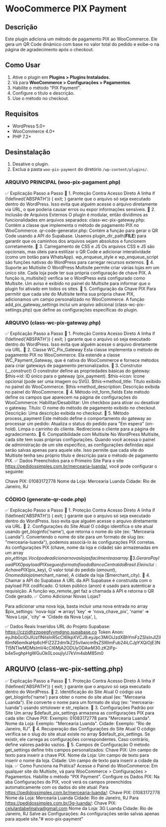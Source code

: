 # WooCommerce PIX Payment

## Descrição
Este plugin adiciona um método de pagamento PIX ao WooCommerce. Ele gera um QR Code dinâmico com base no valor total do pedido e exibe-o na página de agradecimento após o checkout.

## Como Usar
1. Ative o plugin em **Plugins > Plugins Instalados**.
2. Vá para **WooCommerce > Configurações > Pagamentos**.
3. Habilite o método "PIX Payment".
4. Configure o título e descrição.
5. Use o método no checkout.

## Requisitos
- WordPress 5.0+
- WooCommerce 4.0+
- PHP 7.2+

## Desinstalação
1. Desative o plugin.
2. Exclua a pasta `woo-pix-payment` do diretório `/wp-content/plugins/`.

### ARQUIVO PRINCIPAL (woo-pix-pagament.php)

✅ Explicação Passo a Passo
🔹 1. Proteção Contra Acesso Direto
A linha if (!defined('ABSPATH')) { exit; } garante que o arquivo só seja executado dentro do WordPress. Isso evita que alguém acesse o arquivo diretamente via URL, o que poderia causar erros ou expor informações sensíveis.
🔹 2. Inclusão de Arquivos Externos
O plugin é modular, então dividimos as funcionalidades em arquivos separados:
class-wc-pix-gateway.php: Contém a classe que implementa o método de pagamento PIX no WooCommerce.
qr-code-generator.php: Contém a função para gerar o QR Code usando a API do Supabase.
Usamos plugin_dir_path(__FILE__) para garantir que os caminhos dos arquivos sejam absolutos e funcionem corretamente.
🔹 3. Carregamento de CSS e JS
Os arquivos CSS e JS são opcionais, mas úteis para estilizar o QR Code e adicionar interatividade (como um botão para WhatsApp).
wp_enqueue_style e wp_enqueue_script são funções nativas do WordPress para carregar recursos externos.
🔹 4. Suporte ao Multisite
O WordPress Multisite permite criar várias lojas em um único site. Cada loja pode ter sua própria configuração de chave PIX.
A função is_multisite() verifica se o WordPress está configurado como Multisite.
Um aviso é exibido no painel do Multisite para informar que o plugin foi ativado em todos os sites.
🔹 5. Configuração da Chave PIX
Para permitir que cada site do Multisite tenha sua própria chave PIX, adicionamos um campo personalizado no WooCommerce.
A função add_pix_gateway_settings inclui um arquivo adicional (class-wc-pix-settings.php) que define as configurações específicas do plugin.

### ARQUIVO (class-wc-pix-gateway.php)

✅ Explicação Passo a Passo
🔹 1. Proteção Contra Acesso Direto
A linha if (!defined('ABSPATH')) { exit; } garante que o arquivo só seja executado dentro do WordPress. Isso evita que alguém acesse o arquivo diretamente via URL.
🔹 2. Classe WC_Pix_Gateway
Esta classe implementa o método de pagamento PIX no WooCommerce.
Ela estende a classe WC_Payment_Gateway, que é nativa do WooCommerce e fornece métodos para criar gateways de pagamento personalizados.
🔹 3. Construtor (__construct)
O construtor define as propriedades básicas do gateway:
$this->id: ID único para o gateway (pix_payment).
$this->icon: Ícone opcional (pode ser uma imagem ou SVG).
$this->method_title: Título exibido no painel do WooCommerce.
$this->method_description: Descrição exibida no painel do WooCommerce.
🔹 4. Método init_form_fields
Este método define os campos que aparecem na página de configurações do WooCommerce:
Habilitar/Desabilitar: Um checkbox para ativar ou desativar o gateway.
Título: O nome do método de pagamento exibido no checkout.
Descrição: Uma descrição exibida no checkout.
🔹 5. Método process_payment
Este método define o comportamento do gateway ao processar um pedido:
Atualiza o status do pedido para "Em espera" (on-hold).
Limpa o carrinho do cliente.
Redireciona o cliente para a página de agradecimento.
🔹 6. Compatibilidade com Multisite
No WordPress Multisite, cada site tem suas próprias configurações.
Quando você acessa o painel de administração de um site específico, as configurações definidas aqui serão salvas apenas para aquele site.
Isso permite que cada site do Multisite tenha seu próprio título e descrição para o método de pagamento PIX.
✅ Dados Preenchidos para o Primeiro Site
Para o site https://pedidossimples.com.br/mercearia-luanda/, você pode configurar o seguinte:

Chave PIX: 01083172778
Nome da Loja: Mercearia Luanda
Cidade: Rio de Janeiro, RJ


### CÓDIGO (generate-qr-code.php)

✅ Explicação Passo a Passo
🔹 1. Proteção Contra Acesso Direto
A linha if (!defined('ABSPATH')) { exit; } garante que o arquivo só seja executado dentro do WordPress. Isso evita que alguém acesse o arquivo diretamente via URL.
🔹 2. Configurações do Site Atual
O código identifica o site atual usando get_bloginfo('name'), que retorna o nome do site (ex: "Mercearia Luanda").
Convertendo o nome do site para um formato de slug (ex: "mercearia-luanda"), podemos associá-lo às configurações PIX corretas.
As configurações PIX (chave, nome da loja e cidade) são armazenadas em um array $pix_settings. Você pode adicionar novas lojas facilmente ao array.
🔹 3. Gerar o Payload PIX
O payload PIX segue o formato fixo do Banco Central do Brasil.
Ele inclui:
A chave PIX ($pix_key),
O valor total do pedido ($amount),
O nome da loja ($merchant_name),
A cidade da loja ($merchant_city).
🔹 4. Chamar a API do Supabase
A URL da API Supabase é construída com o payload PIX codificado.
O token público (anon) é usado para autenticar a requisição.
A função wp_remote_get faz a chamada à API e retorna o QR Code gerado.
✅ Como Adicionar Novas Lojas?

Para adicionar uma nova loja, basta incluir uma nova entrada no array $pix_settings:
'nova-loja' => array(
    'key'   => 'nova_chave_pix',
    'name'  => 'Nova Loja',
    'city'  => 'Cidade da Nova Loja',
),

✅ Dados Reais Inseridos
URL do Projeto Supabase: https://czzidhzzpqegfvvmdgno.supabase.co
Token Anon: eyJhbGciOiJIUzI1NiIsInR5cCI6IkpXVCJ9.eyJpc3MiOiJzdXBhYmFzZSIsInJlZiI6ImN6emlkaHp6cHFlZ2Z2dm1kZ25vIiwicm9sZSI6ImFub24iLCJpYXQiOjE3NTI5NTIwMDMsImV4cCI6MjA2ODUyODAwM30.zK2iFp-b4e5vghpHgWGuOk0LooujlyU7kVm4sbM85m0

##  ARQUIVO (class-wc-pix-setting.php)

✅ Explicação Passo a Passo
🔹 1. Proteção Contra Acesso Direto
A linha if (!defined('ABSPATH')) { exit; } garante que o arquivo só seja executado dentro do WordPress.
🔹 2. Identificação do Site Atual
O código usa get_bloginfo('name') para obter o nome do site atual (ex: "Mercearia Luanda").
Ele converte o nome para um formato de slug (ex: "mercearia-luanda") usando strtolower e str_replace.
🔹 3. Configurações Padrão por Site
Um array $default_pix_settings armazena as configurações PIX para cada site:
Chave PIX: Exemplo: 01083172778 para "Mercearia Luanda".
Nome da Loja: Exemplo: "Mercearia Luanda".
Cidade: Exemplo: "Rio de Janeiro, RJ".
🔹 4. Recuperação das Configurações do Site Atual
O código verifica se o slug do site atual existe no array $default_pix_settings.
Se existir, ele carrega as configurações correspondentes. Caso contrário, define valores padrão vazios.
🔹 5. Campos de Configuração
O método get_settings define três campos personalizados:
Chave PIX: Um campo de texto para inserir a chave PIX.
Nome da Loja: Um campo de texto para inserir o nome da loja.
Cidade: Um campo de texto para inserir a cidade da loja.
✅ Como Funciona na Prática?
Acesse o Painel do WooCommerce:
Em qualquer site do Multisite, vá para WooCommerce > Configurações > Pagamentos.
Habilite o método "PIX Payment".
Configure os Dados PIX:
Na aba Configurações do PIX, você verá os campos preenchidos automaticamente com os dados do site atual:
Para https://pedidossimples.com.br/mercearia-luanda/:
Chave PIX: 01083172778
Nome da Loja: Mercearia Luanda
Cidade: Rio de Janeiro, RJ
Para https://pedidossimples.com.br/3g-luanda/:
Chave PIX: celulardabelinalva@gmail.com
Nome da Loja: 3G Luanda
Cidade: Rio de Janeiro, RJ
Salve as Configurações:
As configurações serão salvas apenas para aquele site."# woo-pix-payment" 
